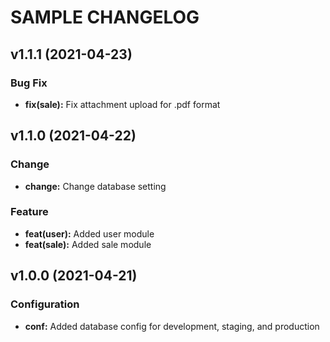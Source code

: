 # SAMPLE CHANGELOG

## v1.1.1 (2021-04-23)
### Bug Fix
* **fix(sale):** Fix attachment upload for .pdf format

## v1.1.0 (2021-04-22)
### Change
* **change:** Change database setting
### Feature
* **feat(user):** Added user module
* **feat(sale):** Added sale module

## v1.0.0 (2021-04-21)
### Configuration
* **conf:** Added database config for development, staging, and production